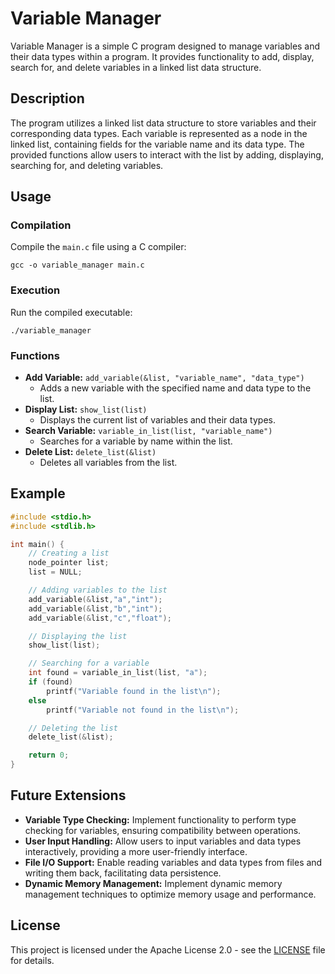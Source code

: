 # Variable Manager

Variable Manager is a simple C program designed to manage variables and their data types within a program. It provides functionality to add, display, search for, and delete variables in a linked list data structure.

## Description

The program utilizes a linked list data structure to store variables and their corresponding data types. Each variable is represented as a node in the linked list, containing fields for the variable name and its data type. The provided functions allow users to interact with the list by adding, displaying, searching for, and deleting variables.

## Usage

### Compilation

Compile the `main.c` file using a C compiler:

```
gcc -o variable_manager main.c
```

### Execution

Run the compiled executable:

```
./variable_manager
```

### Functions

- **Add Variable:** `add_variable(&list, "variable_name", "data_type")`
  - Adds a new variable with the specified name and data type to the list.
- **Display List:** `show_list(list)`
  - Displays the current list of variables and their data types.
- **Search Variable:** `variable_in_list(list, "variable_name")`
  - Searches for a variable by name within the list.
- **Delete List:** `delete_list(&list)`
  - Deletes all variables from the list.

## Example

```c
#include <stdio.h>
#include <stdlib.h>

int main() {
    // Creating a list
    node_pointer list;
    list = NULL;

    // Adding variables to the list
    add_variable(&list,"a","int");
    add_variable(&list,"b","int");
    add_variable(&list,"c","float");

    // Displaying the list
    show_list(list);

    // Searching for a variable
    int found = variable_in_list(list, "a");
    if (found)
        printf("Variable found in the list\n");
    else
        printf("Variable not found in the list\n");

    // Deleting the list
    delete_list(&list);

    return 0;
}
```

## Future Extensions

- **Variable Type Checking:** Implement functionality to perform type checking for variables, ensuring compatibility between operations.
- **User Input Handling:** Allow users to input variables and data types interactively, providing a more user-friendly interface.
- **File I/O Support:** Enable reading variables and data types from files and writing them back, facilitating data persistence.
- **Dynamic Memory Management:** Implement dynamic memory management techniques to optimize memory usage and performance.

## License

This project is licensed under the Apache License 2.0 - see the [LICENSE](LICENSE) file for details.
